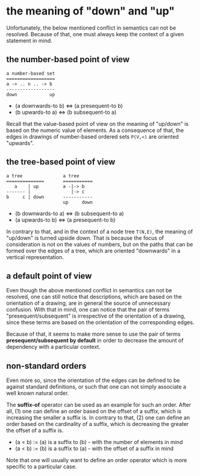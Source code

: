 
<!-- ======================================================================= -->
# the meaning of "down" and "up"

Unfortunately, the below mentioned conflict in semantics can not be resolved.
Because of that, one must always keep the context of a given statement in mind.

<!-- ======================================================================= -->
## the number-based point of view

```
a number-based set
==================
a -> .. n .. -> b
------------------
down            up
```

* (a downwards-to b) <=> (a presequent-to b)
* (b upwards-to a) <=> (b subsequent-to a)

Recall that the value-based point of view on the meaning of "up/down" is
based on the numeric value of elements. As a consequence of that, the edges
in drawings of number-based ordered sets `P(V,<)` are oriented "upwards".

<!-- ======================================================================= -->
## the tree-based point of view

```
a tree               a tree
==============       ===========
   a    | up         a -|-> b
------- |               |-> c
b     c | down       -----------
                     up     down
```

* (b downwards-to a) <=> (b subsequent-to a)
* (a upwards-to b) <=> (a presequent-to b)

In contrary to that, and in the context of a node tree `T(N,E)`, the meaning
of "up/down" is turned upside down. That is because the focus of consideration
is not on the values of numbers, but on the paths that can be formed over the
edges of a tree, which are oriented "downwards" in a vertical representation.

<!-- ======================================================================= -->
## a default point of view

Even though the above mentioned conflict in semantics can not be resolved,
one can still notice that descriptions, which are based on the orientation
of a drawing, are in general the source of unnecessary confusion. With that
in mind, one can notice that the pair of terms "presequent/subsequent" is
irrespective of the orientation of a drawing, since these terms are based
on the orientation of the corresponding edges.

Because of that, it seems to make more sense to use the pair of terms
**presequent/subsequent by default** in order to decrease the amount of
dependency with a particular context.

<!-- ======================================================================= -->
## non-standard orders

Even more so, since the orientation of the edges can be defined to be against
standard definitions, or such that one can not simply associate a well known
natural order.

The **suffix-of** operator can be used as an example for such an order. After
all, (1) one can define an order based on the offset of a suffix, which is
increasing the smaller a suffix is. In contrary to that, (2) one can define
an order based on the cardinality of a suffix, which is decreasing the greater
the offset of a suffix is.

* (a < b) := (a) is a suffix to (b) - with the number of elements in mind
* (a < b) := (b) is a suffix to (a) - with the offset of a suffix in mind

Note that one will usually want to define an order operator which is more
specific to a particular case.
